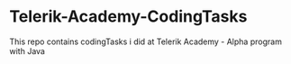 # Telerik-Academy-CodingTasks
This repo contains codingTasks i did at Telerik Academy - Alpha program with Java
